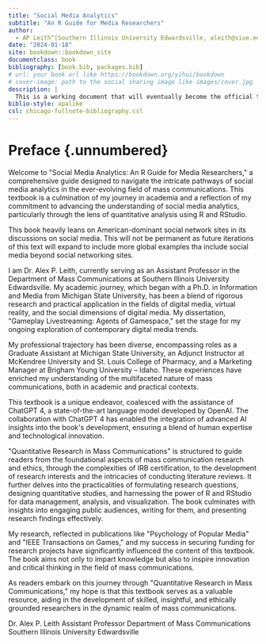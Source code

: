 ```yaml
--- 
title: "Social Media Analytics"
subtitle: "An R Guide for Media Researchers"
author:
  - AP Leith^[Southern Illinois University Edwardsville, aleith@siue.edu]
date: "2024-01-18"
site: bookdown::bookdown_site
documentclass: book
bibliography: [book.bib, packages.bib]
# url: your book url like https://bookdown.org/yihui/bookdown
# cover-image: path to the social sharing image like images/cover.jpg
description: |
  This is a working document that will eventually become the official textbook for all of Dr. Alex P. Leith's MC 471 course at Southern Illinois University Edwardsville.
biblio-style: apalike
csl: chicago-fullnote-bibliography.csl
---
```


# Preface {.unnumbered}

Welcome to "Social Media Analytics: An R Guide for Media Researchers," a comprehensive guide designed to navigate the intricate pathways of social media analytics in the ever-evolving field of mass communications. This textbook is a culmination of my journey in academia and a reflection of my commitment to advancing the understanding of social media analytics, particularly through the lens of quantitative analysis using R and RStudio.

This book heavily leans on American-dominant social network sites in its discussions on social media. This will not be permanent as future iterations of this text will expand to include more global examples tha include social media beyond social networking sites.

I am Dr. Alex P. Leith, currently serving as an Assistant Professor in the Department of Mass Communications at Southern Illinois University Edwardsville. My academic journey, which began with a Ph.D. in Information and Media from Michigan State University, has been a blend of rigorous research and practical application in the fields of digital media, virtual reality, and the social dimensions of digital media. My dissertation, "Gameplay Livestreaming: Agents of Gamespace," set the stage for my ongoing exploration of contemporary digital media trends. 

My professional trajectory has been diverse, encompassing roles as a Graduate Assistant at Michigan State University, an Adjunct Instructor at McKendree University and St. Louis College of Pharmacy, and a Marketing Manager at Brigham Young University – Idaho. These experiences have enriched my understanding of the multifaceted nature of mass communications, both in academic and practical contexts.

This textbook is a unique endeavor, coalesced with the assistance of ChatGPT 4, a state-of-the-art language model developed by OpenAI. The collaboration with ChatGPT 4 has enabled the integration of advanced AI insights into the book's development, ensuring a blend of human expertise and technological innovation. 

"Quantitative Research in Mass Communications" is structured to guide readers from the foundational aspects of mass communication research and ethics, through the complexities of IRB certification, to the development of research interests and the intricacies of conducting literature reviews. It further delves into the practicalities of formulating research questions, designing quantitative studies, and harnessing the power of R and RStudio for data management, analysis, and visualization. The book culminates with insights into engaging public audiences, writing for them, and presenting research findings effectively.

My research, reflected in publications like "Psychology of Popular Media" and "IEEE Transactions on Games," and my success in securing funding for research projects have significantly influenced the content of this textbook. The book aims not only to impart knowledge but also to inspire innovation and critical thinking in the field of mass communications.

As readers embark on this journey through "Quantitative Research in Mass Communications," my hope is that this textbook serves as a valuable resource, aiding in the development of skilled, insightful, and ethically grounded researchers in the dynamic realm of mass communications.

Dr. Alex P. Leith
Assistant Professor
Department of Mass Communications
Southern Illinois University Edwardsville
